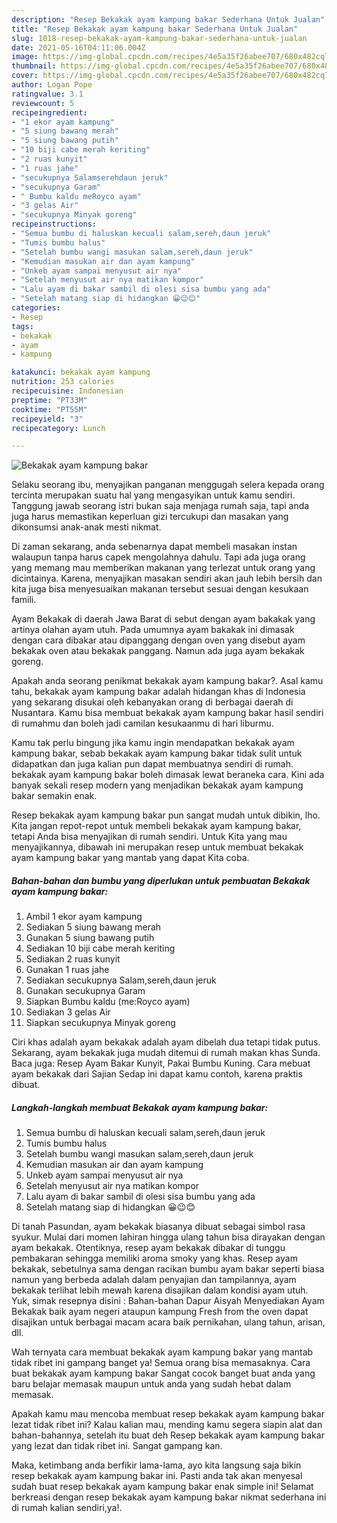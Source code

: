 ```yaml
---
description: "Resep Bekakak ayam kampung bakar Sederhana Untuk Jualan"
title: "Resep Bekakak ayam kampung bakar Sederhana Untuk Jualan"
slug: 1018-resep-bekakak-ayam-kampung-bakar-sederhana-untuk-jualan
date: 2021-05-16T04:11:06.004Z
image: https://img-global.cpcdn.com/recipes/4e5a35f26abee707/680x482cq70/bekakak-ayam-kampung-bakar-foto-resep-utama.jpg
thumbnail: https://img-global.cpcdn.com/recipes/4e5a35f26abee707/680x482cq70/bekakak-ayam-kampung-bakar-foto-resep-utama.jpg
cover: https://img-global.cpcdn.com/recipes/4e5a35f26abee707/680x482cq70/bekakak-ayam-kampung-bakar-foto-resep-utama.jpg
author: Logan Pope
ratingvalue: 3.1
reviewcount: 5
recipeingredient:
- "1 ekor ayam kampung"
- "5 siung bawang merah"
- "5 siung bawang putih"
- "10 biji cabe merah keriting"
- "2 ruas kunyit"
- "1 ruas jahe"
- "secukupnya Salamserehdaun jeruk"
- "secukupnya Garam"
- " Bumbu kaldu meRoyco ayam"
- "3 gelas Air"
- "secukupnya Minyak goreng"
recipeinstructions:
- "Semua bumbu di haluskan kecuali salam,sereh,daun jeruk"
- "Tumis bumbu halus"
- "Setelah bumbu wangi masukan salam,sereh,daun jeruk"
- "Kemudian masukan air dan ayam kampung"
- "Unkeb ayam sampai menyusut air nya"
- "Setelah menyusut air nya matikan kompor"
- "Lalu ayam di bakar sambil di olesi sisa bumbu yang ada"
- "Setelah matang siap di hidangkan 😀😉😊"
categories:
- Resep
tags:
- bekakak
- ayam
- kampung

katakunci: bekakak ayam kampung 
nutrition: 253 calories
recipecuisine: Indonesian
preptime: "PT33M"
cooktime: "PT55M"
recipeyield: "3"
recipecategory: Lunch

---
```



![Bekakak ayam kampung bakar](https://img-global.cpcdn.com/recipes/4e5a35f26abee707/680x482cq70/bekakak-ayam-kampung-bakar-foto-resep-utama.jpg)

Selaku seorang ibu, menyajikan panganan menggugah selera kepada orang tercinta merupakan suatu hal yang mengasyikan untuk kamu sendiri. Tanggung jawab seorang istri bukan saja menjaga rumah saja, tapi anda juga harus memastikan keperluan gizi tercukupi dan masakan yang dikonsumsi anak-anak mesti nikmat.

Di zaman  sekarang, anda sebenarnya dapat membeli masakan instan walaupun tanpa harus capek mengolahnya dahulu. Tapi ada juga orang yang memang mau memberikan makanan yang terlezat untuk orang yang dicintainya. Karena, menyajikan masakan sendiri akan jauh lebih bersih dan kita juga bisa menyesuaikan makanan tersebut sesuai dengan kesukaan famili. 

Ayam Bekakak di daerah Jawa Barat di sebut dengan ayam bakakak yang artinya olahan ayam utuh. Pada umumnya ayam bakakak ini dimasak dengan cara dibakar atau dipanggang dengan oven yang disebut ayam bekakak oven atau bekakak panggang. Namun ada juga ayam bekakak goreng.

Apakah anda seorang penikmat bekakak ayam kampung bakar?. Asal kamu tahu, bekakak ayam kampung bakar adalah hidangan khas di Indonesia yang sekarang disukai oleh kebanyakan orang di berbagai daerah di Nusantara. Kamu bisa membuat bekakak ayam kampung bakar hasil sendiri di rumahmu dan boleh jadi camilan kesukaanmu di hari liburmu.

Kamu tak perlu bingung jika kamu ingin mendapatkan bekakak ayam kampung bakar, sebab bekakak ayam kampung bakar tidak sulit untuk didapatkan dan juga kalian pun dapat membuatnya sendiri di rumah. bekakak ayam kampung bakar boleh dimasak lewat beraneka cara. Kini ada banyak sekali resep modern yang menjadikan bekakak ayam kampung bakar semakin enak.

Resep bekakak ayam kampung bakar pun sangat mudah untuk dibikin, lho. Kita jangan repot-repot untuk membeli bekakak ayam kampung bakar, tetapi Anda bisa menyajikan di rumah sendiri. Untuk Kita yang mau menyajikannya, dibawah ini merupakan resep untuk membuat bekakak ayam kampung bakar yang mantab yang dapat Kita coba.

<!--inarticleads1-->

##### Bahan-bahan dan bumbu yang diperlukan untuk pembuatan Bekakak ayam kampung bakar:

1. Ambil 1 ekor ayam kampung
1. Sediakan 5 siung bawang merah
1. Gunakan 5 siung bawang putih
1. Sediakan 10 biji cabe merah keriting
1. Sediakan 2 ruas kunyit
1. Gunakan 1 ruas jahe
1. Sediakan secukupnya Salam,sereh,daun jeruk
1. Gunakan secukupnya Garam
1. Siapkan  Bumbu kaldu (me:Royco ayam)
1. Sediakan 3 gelas Air
1. Siapkan secukupnya Minyak goreng


Ciri khas adalah ayam bekakak adalah ayam dibelah dua tetapi tidak putus. Sekarang, ayam bekakak juga mudah ditemui di rumah makan khas Sunda. Baca juga: Resep Ayam Bakar Kunyit, Pakai Bumbu Kuning. Cara mebuat ayam bekakak dari Sajian Sedap ini dapat kamu contoh, karena praktis dibuat. 

<!--inarticleads2-->

##### Langkah-langkah membuat Bekakak ayam kampung bakar:

1. Semua bumbu di haluskan kecuali salam,sereh,daun jeruk
1. Tumis bumbu halus
1. Setelah bumbu wangi masukan salam,sereh,daun jeruk
1. Kemudian masukan air dan ayam kampung
1. Unkeb ayam sampai menyusut air nya
1. Setelah menyusut air nya matikan kompor
1. Lalu ayam di bakar sambil di olesi sisa bumbu yang ada
1. Setelah matang siap di hidangkan 😀😉😊


Di tanah Pasundan, ayam bekakak biasanya dibuat sebagai simbol rasa syukur. Mulai dari momen lahiran hingga ulang tahun bisa dirayakan dengan ayam bekakak. Otentiknya, resep ayam bekakak dibakar di tunggu pembakaran sehingga memiliki aroma smoky yang khas. Resep ayam bekakak, sebetulnya sama dengan racikan bumbu ayam bakar seperti biasa namun yang berbeda adalah dalam penyajian dan tampilannya, ayam bekakak terlihat lebih mewah karena disajikan dalam kondisi ayam utuh. Yuk, simak resepnya disini : Bahan-bahan  Dapur Aisyah Menyediakan Ayam Bekakak baik ayam negeri ataupun kampung Fresh from the oven dapat disajikan untuk berbagai macam acara baik pernikahan, ulang tahun, arisan, dll. 

Wah ternyata cara membuat bekakak ayam kampung bakar yang mantab tidak ribet ini gampang banget ya! Semua orang bisa memasaknya. Cara buat bekakak ayam kampung bakar Sangat cocok banget buat anda yang baru belajar memasak maupun untuk anda yang sudah hebat dalam memasak.

Apakah kamu mau mencoba membuat resep bekakak ayam kampung bakar lezat tidak ribet ini? Kalau kalian mau, mending kamu segera siapin alat dan bahan-bahannya, setelah itu buat deh Resep bekakak ayam kampung bakar yang lezat dan tidak ribet ini. Sangat gampang kan. 

Maka, ketimbang anda berfikir lama-lama, ayo kita langsung saja bikin resep bekakak ayam kampung bakar ini. Pasti anda tak akan menyesal sudah buat resep bekakak ayam kampung bakar enak simple ini! Selamat berkreasi dengan resep bekakak ayam kampung bakar nikmat sederhana ini di rumah kalian sendiri,ya!.

